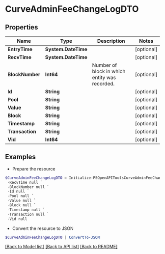 # CurveAdminFeeChangeLogDTO
## Properties

Name | Type | Description | Notes
------------ | ------------- | ------------- | -------------
**EntryTime** | **System.DateTime** |  | [optional] 
**RecvTime** | **System.DateTime** |  | [optional] 
**BlockNumber** | **Int64** | Number of block in which entity was recorded. | [optional] 
**Id** | **String** |  | [optional] 
**Pool** | **String** |  | [optional] 
**Value** | **String** |  | [optional] 
**Block** | **String** |  | [optional] 
**Timestamp** | **String** |  | [optional] 
**Transaction** | **String** |  | [optional] 
**Vid** | **Int64** |  | [optional] 

## Examples

- Prepare the resource
```powershell
$CurveAdminFeeChangeLogDTO = Initialize-PSOpenAPIToolsCurveAdminFeeChangeLogDTO  -EntryTime null `
 -RecvTime null `
 -BlockNumber null `
 -Id null `
 -Pool null `
 -Value null `
 -Block null `
 -Timestamp null `
 -Transaction null `
 -Vid null
```

- Convert the resource to JSON
```powershell
$CurveAdminFeeChangeLogDTO | ConvertTo-JSON
```

[[Back to Model list]](../README.md#documentation-for-models) [[Back to API list]](../README.md#documentation-for-api-endpoints) [[Back to README]](../README.md)

